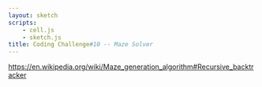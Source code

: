 ```yaml
---
layout: sketch
scripts: 
    - cell.js
    - sketch.js
title: Coding Challenge#10 -- Maze Solver
---
```


<https://en.wikipedia.org/wiki/Maze_generation_algorithm#Recursive_backtracker>